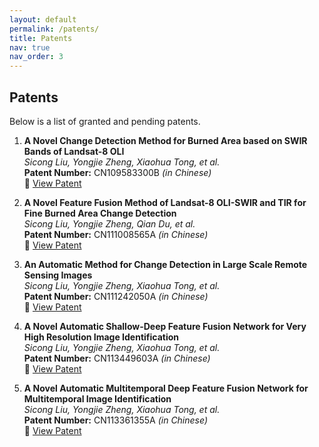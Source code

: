 ```yaml
---
layout: default
permalink: /patents/
title: Patents
nav: true
nav_order: 3
---
```


## Patents

Below is a list of granted and pending patents.

1. **A Novel Change Detection Method for Burned Area based on SWIR Bands of Landsat-8 OLI**  
   *Sicong Liu, Yongjie Zheng, Xiaohua Tong, et al.*  
   **Patent Number:** CN109583300B *(in Chinese)*  
   📄 [View Patent](https://patents.google.com/patent/CN109583300B)

2. **A Novel Feature Fusion Method of Landsat-8 OLI-SWIR and TIR for Fine Burned Area Change Detection**  
   *Sicong Liu, Yongjie Zheng, Qian Du, et al.*  
   **Patent Number:** CN111008565A *(in Chinese)*  
   📄 [View Patent](https://patents.google.com/patent/CN111008565A)

3. **An Automatic Method for Change Detection in Large Scale Remote Sensing Images**  
   *Sicong Liu, Yongjie Zheng, Xiaohua Tong, et al.*  
   **Patent Number:** CN111242050A *(in Chinese)*  
   📄 [View Patent](https://patents.google.com/patent/CN111242050A)

4. **A Novel Automatic Shallow-Deep Feature Fusion Network for Very High Resolution Image Identification**  
   *Sicong Liu, Yongjie Zheng, Xiaohua Tong, et al.*  
   **Patent Number:** CN113449603A *(in Chinese)*  
   📄 [View Patent](https://patents.google.com/patent/CN113449603A)

5. **A Novel Automatic Multitemporal Deep Feature Fusion Network for Multitemporal Image Identification**  
   *Sicong Liu, Yongjie Zheng, Xiaohua Tong, et al.*  
   **Patent Number:** CN113361355A *(in Chinese)*  
   📄 [View Patent](https://patents.google.com/patent/CN113361355A)
